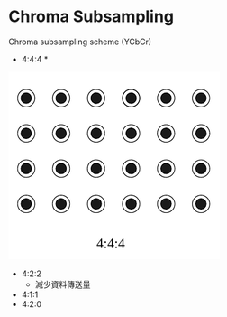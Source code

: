 # Chroma Subsampling

Chroma subsampling scheme \(YCbCr\)

* 4:4:4
  * 

![](.gitbook/assets/image.png)

* 4:2:2
  * 減少資料傳送量
* 4:1:1
* 4:2:0

